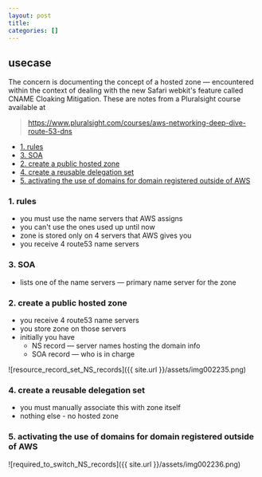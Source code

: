 ```yaml
---
layout: post
title:
categories: []
---
```

## usecase
The concern is documenting the concept of a hosted zone — encountered within the context of dealing with the new Safari webkit's feature called CNAME Cloaking Mitigation. These are notes from a Pluralsight course available at

> https://www.pluralsight.com/courses/aws-networking-deep-dive-route-53-dns

<!-- TOC -->

- [1. rules](#1-rules)
- [3. SOA](#3-soa)
- [2. create a public hosted zone](#2-create-a-public-hosted-zone)
- [4. create a reusable delegation set](#4-create-a-reusable-delegation-set)
- [5. activating the use of domains for domain registered outside of AWS](#5-activating-the-use-of-domains-for-domain-registered-outside-of-aws)

<!-- /TOC -->

### 1. rules
* you must use the name servers that AWS assigns
* you can't use the ones used up until now
* zone is stored only on 4 servers that AWS gives you
* you receive 4 route53 name servers

### 3. SOA
* lists one of the name servers — primary name server for the zone

### 2. create a public hosted zone
* you receive 4 route53 name servers
* you store zone on those servers
* initially you have
    * NS record — server names hosting the domain info
    * SOA record — who is in charge

![resource_record_set_NS_records]({{ site.url }}/assets/img002235.png)

### 4. create a reusable delegation set
* you must manually associate this with zone itself
* nothing else - no hosted zone

### 5. activating the use of domains for domain registered outside of AWS

![required_to_switch_NS_records]({{ site.url }}/assets/img002236.png)
